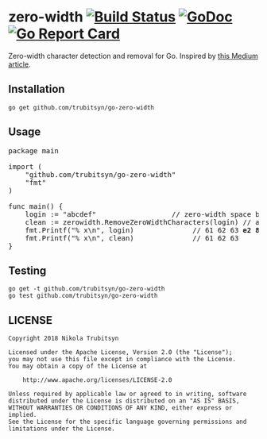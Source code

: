 # zero-width [![Build Status](https://travis-ci.org/trubitsyn/go-zero-width.svg?branch=master)](https://travis-ci.org/trubitsyn/go-zero-width) [![GoDoc](https://godoc.org/github.com/trubitsyn/go-zero-width?status.svg)](https://godoc.org/github.com/trubitsyn/go-zero-width) [![Go Report Card](https://goreportcard.com/badge/github.com/trubitsyn/go-zero-width)](https://goreportcard.com/report/github.com/trubitsyn/go-zero-width)
Zero-width character detection and removal for Go. Inspired by [this Medium article](https://medium.com/@umpox/be-careful-what-you-copy-invisibly-inserting-usernames-into-text-with-zero-width-characters-18b4e6f17b66).

## Installation
`go get github.com/trubitsyn/go-zero-width`

## Usage
<pre>
package main

import (
	"github.com/trubitsyn/go-zero-width"
	"fmt"
)

func main() {
	login := "abc​def"					// zero-width space between "c" and "d"
	clean := zerowidth.RemoveZeroWidthCharacters(login)	// a  b  c           d  e  f
	fmt.Printf("% x\n", login)				// 61 62 63 <b>e2 80 8b</b> 64 65 66
	fmt.Printf("% x\n", clean)				// 61 62 63          64 65 66
}
</pre>

## Testing
```
go get -t github.com/trubitsyn/go-zero-width
go test github.com/trubitsyn/go-zero-width
```

## LICENSE
```
Copyright 2018 Nikola Trubitsyn

Licensed under the Apache License, Version 2.0 (the "License");
you may not use this file except in compliance with the License.
You may obtain a copy of the License at

    http://www.apache.org/licenses/LICENSE-2.0

Unless required by applicable law or agreed to in writing, software
distributed under the License is distributed on an "AS IS" BASIS,
WITHOUT WARRANTIES OR CONDITIONS OF ANY KIND, either express or implied.
See the License for the specific language governing permissions and
limitations under the License.
```
